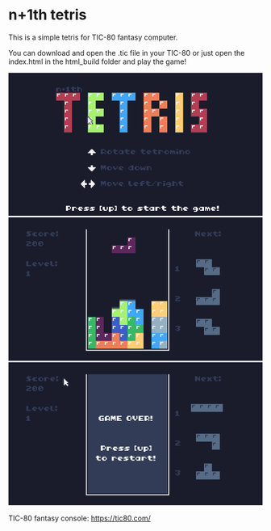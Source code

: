 # n+1th tetris

This is a simple tetris for TIC-80 fantasy computer.

You can download and open the .tic file in your TIC-80 or just open the index.html in the html_build folder and play the game!

![Alt Text](screenshot1.gif)
![Alt Text](screenshot2.gif)
![Alt Text](screenshot3.gif)


TIC-80 fantasy console:
https://tic80.com/

